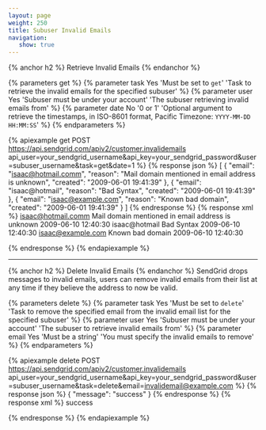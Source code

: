 ```yaml
---
layout: page
weight: 250
title: Subuser Invalid Emails
navigation:
   show: true
---
```


{% anchor h2 %}
Retrieve Invalid Emails 
{% endanchor %}

{% parameters get %}
 {% parameter task Yes 'Must be set to <code>get</code>' 'Task to retrieve the invalid emails for the specified subuser' %}
 {% parameter user Yes 'Subuser must be under your account' 'The subuser retrieving invalid emails from' %}
 {% parameter date No '0 or 1' 'Optional argument to retrieve the timestamps, in ISO-8601 format, Pacific Timezone: <code>YYYY-MM-DD HH:MM:SS</code>' %}
{% endparameters %}

{% apiexample get POST https://api.sendgrid.com/apiv2/customer.invalidemails api_user=your_sendgrid_username&api_key=your_sendgrid_password&user=subuser_username&task=get&date=1 %}
  {% response json %}
[
  {
    "email": "isaac@hotmail.comm",
    "reason": "Mail domain mentioned in email address is unknown",
    "created": "2009-06-01 19:41:39"
  },
  {
    "email": "isaac@hotmail",
    "reason": "Bad Syntax",
    "created": "2009-06-01 19:41:39"
  },
  {
    "email": "isaac@example.com",
    "reason": "Known bad domain",
    "created": "2009-06-01 19:41:39"
  }
]
  {% endresponse %}
  {% response xml %}
<invalidemails>
   <invalidemail>
      <email>isaac@hotmail.comm</email>
      <reason>Mail domain mentioned in email address is unknown</reason>
      <created>2009-06-10 12:40:30</created>
   </invalidemail>
   <invalidemail>
      <email>isaac@hotmail</email>
      <reason>Bad Syntax</reason>
      <created>2009-06-10 12:40:30</created>
   </invalidemail>
   <invalidemail>
      <email>isaac@example.com</email>
      <reason>Known bad domain</reason>
      <created>2009-06-10 12:40:30</created>
   </invalidemail>
</invalidemails>

  {% endresponse %}
{% endapiexample %}

* * * * *

{% anchor h2 %}
Delete Invalid Emails 
{% endanchor %}
SendGrid drops messages to invalid emails, users can remove invalid emails from their list at any time if they believe the address to now be valid.

{% parameters delete %}
 {% parameter task Yes 'Must be set to <code>delete</code>' 'Task to remove the specified email from the invalid email list for the specified subuser' %}
 {% parameter user Yes 'Subuser must be under your account' 'The subuser to retrieve invalid emails from' %}
 {% parameter email Yes 'Must be a string' 'You must specify the invalid emails to remove' %}
{% endparameters %}

{% apiexample delete POST https://api.sendgrid.com/apiv2/customer.invalidemails api_user=your_sendgrid_username&api_key=your_sendgrid_password&user=subuser_username&task=delete&email=invalidemail@example.com %}
  {% response json %}
{
  "message": "success"
}
  {% endresponse %}
  {% response xml %}
<result>
   <message>success</message>
</result>

  {% endresponse %}
{% endapiexample %}
